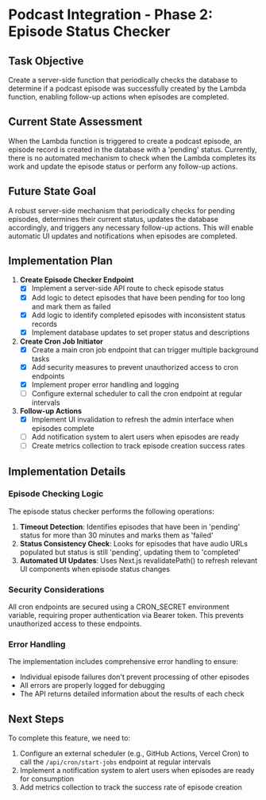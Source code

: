# Podcast Integration - Phase 2: Episode Status Checker

## Task Objective
Create a server-side function that periodically checks the database to determine if a podcast episode was successfully created by the Lambda function, enabling follow-up actions when episodes are completed.

## Current State Assessment
When the Lambda function is triggered to create a podcast episode, an episode record is created in the database with a 'pending' status. Currently, there is no automated mechanism to check when the Lambda completes its work and update the episode status or perform any follow-up actions.

## Future State Goal
A robust server-side mechanism that periodically checks for pending episodes, determines their current status, updates the database accordingly, and triggers any necessary follow-up actions. This will enable automatic UI updates and notifications when episodes are completed.

## Implementation Plan

1. **Create Episode Checker Endpoint**
   - [x] Implement a server-side API route to check episode status
   - [x] Add logic to detect episodes that have been pending for too long and mark them as failed
   - [x] Add logic to identify completed episodes with inconsistent status records
   - [x] Implement database updates to set proper status and descriptions

2. **Create Cron Job Initiator**
   - [x] Create a main cron job endpoint that can trigger multiple background tasks
   - [x] Add security measures to prevent unauthorized access to cron endpoints
   - [x] Implement proper error handling and logging
   - [ ] Configure external scheduler to call the cron endpoint at regular intervals

3. **Follow-up Actions**
   - [x] Implement UI invalidation to refresh the admin interface when episodes complete
   - [ ] Add notification system to alert users when episodes are ready
   - [ ] Create metrics collection to track episode creation success rates

## Implementation Details

### Episode Checking Logic

The episode status checker performs the following operations:

1. **Timeout Detection**: Identifies episodes that have been in 'pending' status for more than 30 minutes and marks them as 'failed'
2. **Status Consistency Check**: Looks for episodes that have audio URLs populated but status is still 'pending', updating them to 'completed'
3. **Automated UI Updates**: Uses Next.js revalidatePath() to refresh relevant UI components when episode status changes

### Security Considerations

All cron endpoints are secured using a CRON_SECRET environment variable, requiring proper authentication via Bearer token. This prevents unauthorized access to these endpoints.

### Error Handling

The implementation includes comprehensive error handling to ensure:
- Individual episode failures don't prevent processing of other episodes
- All errors are properly logged for debugging
- The API returns detailed information about the results of each check

## Next Steps

To complete this feature, we need to:
1. Configure an external scheduler (e.g., GitHub Actions, Vercel Cron) to call the `/api/cron/start-jobs` endpoint at regular intervals
2. Implement a notification system to alert users when episodes are ready for consumption
3. Add metrics collection to track the success rate of episode creation 